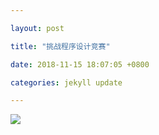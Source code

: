 ```yaml
---

layout: post

title: "挑战程序设计竞赛"

date: 2018-11-15 18:07:05 +0800

categories: jekyll update

---
```


<img src="/Users/jones/Desktop/miaochenlu.github.io/picture/picture20181117.jpg">

[jekyll-docs]: https://jekyllrb.com/docs/home

[jekyll-gh]: https://github.com/jekyll/jekyll

[jekyll-talk]: https://talk.jekyllrb.com/


